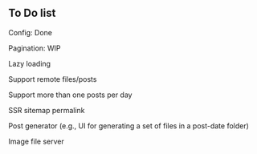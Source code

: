 ## To Do list

Config: Done


Pagination: WIP


Lazy loading


Support remote files/posts

Support more than one posts per day


SSR
sitemap
permalink


Post generator (e.g., UI for generating a set of files in a post-date folder)


Image file server


